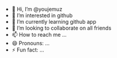 - 👋 Hi, I’m @youjemuz
- 👀 I’m interested in github
- 🌱 I’m currently learning github app
- 💞️ I’m looking to collaborate on all friends
- 📫 How to reach me ...
- 😄 Pronouns: ...
- ⚡ Fun fact: ...

<!---
youjemuz/youjemuz is a ✨ special ✨ repository because its `README.md` (this file) appears on your GitHub profile.
You can click the Preview link to take a look at your changes.
--->
